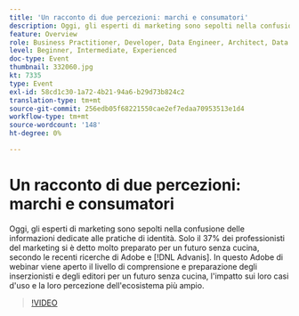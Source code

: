 ```yaml
---
title: 'Un racconto di due percezioni: marchi e consumatori'
description: Oggi, gli esperti di marketing sono sepolti nella confusione delle informazioni dedicate alle pratiche di identità. Solo il 37% dei professionisti del marketing ha detto di essere molto preparato per un futuro senza cucina, secondo le recenti ricerche di Adobe e Advanis. In questo Adobe di webinar viene aperto il livello di comprensione e preparazione degli inserzionisti e degli editori per un futuro senza cucina, l'impatto sui loro casi d'uso e la loro percezione dell'ecosistema più ampio.
feature: Overview
role: Business Practitioner, Developer, Data Engineer, Architect, Data Architect, Administrator, Leader
level: Beginner, Intermediate, Experienced
doc-type: Event
thumbnail: 332060.jpg
kt: 7335
type: Event
exl-id: 58cd1c30-1a72-4b21-94a6-b29d73b824c2
translation-type: tm+mt
source-git-commit: 256edb05f68221550cae2ef7edaa70953513e1d4
workflow-type: tm+mt
source-wordcount: '148'
ht-degree: 0%

---
```


# Un racconto di due percezioni: marchi e consumatori

Oggi, gli esperti di marketing sono sepolti nella confusione delle informazioni dedicate alle pratiche di identità. Solo il 37% dei professionisti del marketing si è detto molto preparato per un futuro senza cucina, secondo le recenti ricerche di Adobe e [!DNL Advanis]. In questo Adobe di webinar viene aperto il livello di comprensione e preparazione degli inserzionisti e degli editori per un futuro senza cucina, l&#39;impatto sui loro casi d&#39;uso e la loro percezione dell&#39;ecosistema più ampio.

>[!VIDEO](https://video.tv.adobe.com/v/332060/?quality=12&learn=on)
